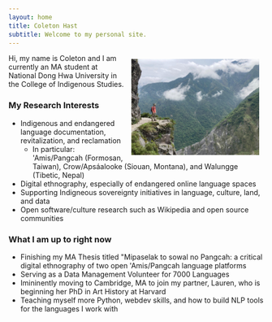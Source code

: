```yaml
---
layout: home
title: Coleton Hast
subtitle: Welcome to my personal site.
---
```


<img style="float: right; padding: 10px" src="/assets/img/me-on-taroko-cliff.jpeg" width="50%">
Hi, my name is Coleton and I am currently an MA student at National Dong Hwa University in the College of Indigenous Studies. 

### My Research Interests

- Indigenous and endangered language documentation, revitalization, and reclamation
    - In particular: 'Amis/Pangcah (Formosan, Taiwan), Crow/Apsáalooke (Siouan, Montana), and Walungge (Tibetic, Nepal)
- Digital ethnography, especially of endangered online language spaces
- Supporting Indigneous sovereignty initiatives in language, culture, land, and data
- Open software/culture research such as Wikipedia and open source communities
 
### What I am up to right now

- Finishing my MA Thesis titled "Mipaselak to sowal no Pangcah: a critical digital ethnography of two open 'Amis/Pangcah language platforms
- Serving as a Data Management Volunteer for 7000 Languages
- Imininently moving to Cambridge, MA to join my partner, Lauren, who is beginning her PhD in Art History at Harvard
- Teaching myself more Python, webdev skills, and how to build NLP tools for the languages I work with